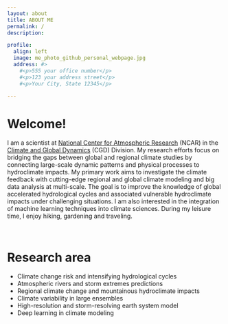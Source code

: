 ```yaml
---
layout: about
title: ABOUT ME
permalink: /
description: 

profile:
  align: left
  image: me_photo_github_personal_webpage.jpg
  address: #>
    #<p>555 your office number</p>
    #<p>123 your address street</p>
    #<p>Your City, State 12345</p>

---
```


# Welcome!

I am a scientist at [National Center for Atmospheric Research](https://ncar.ucar.edu/) (NCAR) in the [Climate and Global Dynamics](https://www.cgd.ucar.edu/) (CGD) Division. My research efforts focus on bridging the gaps between global and regional climate studies by connecting large-scale dynamic patterns and physical processes to hydroclimate impacts. My primary work aims to investigate the climate feedback with cutting-edge regional and global climate modeling and big data analysis at multi-scale. The goal is to improve the knowledge of global accelerated hydrological cycles and associated vulnerable hydroclimate impacts under challenging situations. I am also interested in the integration of machine learning techniques into climate sciences. During my leisure time, I enjoy hiking, gardening and traveling. 

<!---
Before joining NCAR, I did my postdoctoral research at the University of California, Los Angeles in [Alex Hall's group](https://dept.atmos.ucla.edu/alexhall/home) and at the University of California, Santa Barbara in [Samantha Stevenson's group](https://www.samanthalstevenson.com/). I received my PhD in Atmospheric Science from the University of California, Davis in [Paul Ullrich's group](https://climate.ucdavis.edu/). My research focuses on understanding the response of atmospheric dynamics to external climate forcing, the associated changes to the behavior of extreme events, and how to build credible climate projections. I am also interested in how extreme weather events would affect hydrological cycle and ecosystems, and the integration of machine learning techniques into climate sciences. 
-->
<br/>

# Research area
- Climate change risk and intensifying hydrological cycles
- Atmospheric rivers and storm extremes predictions 
- Regional climate change and mountainous hydroclimate impacts 
- Climate variability in large ensembles
- High-resolution and storm-resolving earth system model
- Deep learning in climate modeling

<!---
**Dec 1, 2022:** The Altmetric Attention Score of My <a href='https://www.science.org/doi/10.1126/sciadv.abq0995'>Science Advance paper </a> is ranked at 21th out of 9,849 Scienve Advances research outputs according to <a href='https://scienceadvances.altmetric.com/details/134020757#score'>Altmetric</a>.

**August 14, 2022:** My <a href='https://www.science.org/doi/10.1126/sciadv.abq0995'>Science Advance paper </a> has been featured in the <a href='https://www.nytimes.com/interactive/2022/08/12/climate/california-rain-storm.html'>New York Times coverage of August 14th 2022 issue</a> and <a href='https://scienceadvances.altmetric.com/details/134020757/news'>hundreds of other media outlets</a>. 

**December 9, 2020:** Honored the CYWater 2020 Young Scientist Best Paper Award. [[link of the paper](https://advances.sciencemag.org/content/6/29/eaba1323), open access]

You can email me at xyhuang at ucar.edu
-->
